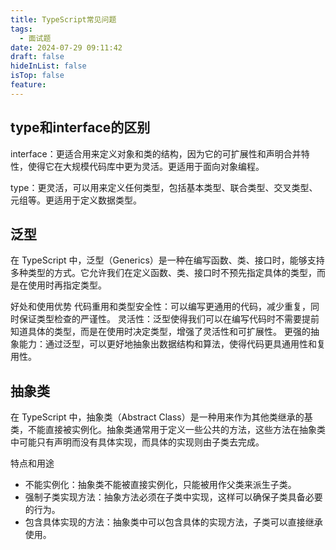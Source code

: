 ```yaml
---
title: TypeScript常见问题
tags:
  - 面试题
date: 2024-07-29 09:11:42
draft: false
hideInList: false
isTop: false
feature:
---
```

## type和interface的区别

interface：更适合用来定义对象和类的结构，因为它的可扩展性和声明合并特性，使得它在大规模代码库中更为灵活。更适用于面向对象编程。

type：更灵活，可以用来定义任何类型，包括基本类型、联合类型、交叉类型、元组等。更适用于定义数据类型。

## 泛型

在 TypeScript 中，泛型（Generics）是一种在编写函数、类、接口时，能够支持多种类型的方式。它允许我们在定义函数、类、接口时不预先指定具体的类型，而是在使用时再指定类型。

好处和使用优势
代码重用和类型安全性：可以编写更通用的代码，减少重复，同时保证类型检查的严谨性。
灵活性：泛型使得我们可以在编写代码时不需要提前知道具体的类型，而是在使用时决定类型，增强了灵活性和可扩展性。
更强的抽象能力：通过泛型，可以更好地抽象出数据结构和算法，使得代码更具通用性和复用性。

## 抽象类

在 TypeScript 中，抽象类（Abstract Class）是一种用来作为其他类继承的基类，不能直接被实例化。抽象类通常用于定义一些公共的方法，这些方法在抽象类中可能只有声明而没有具体实现，而具体的实现则由子类去完成。

特点和用途

- 不能实例化：抽象类不能被直接实例化，只能被用作父类来派生子类。
- 强制子类实现方法：抽象方法必须在子类中实现，这样可以确保子类具备必要的行为。
- 包含具体实现的方法：抽象类中可以包含具体的实现方法，子类可以直接继承使用。